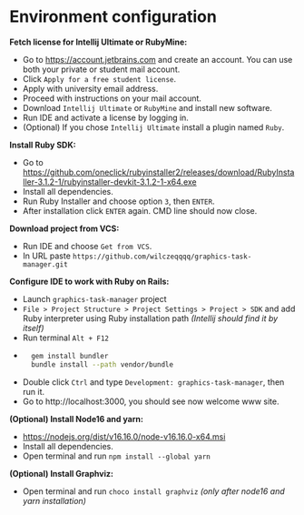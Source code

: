 # Environment configuration

**Fetch license for Intellij Ultimate or RubyMine:**
* Go to https://account.jetbrains.com and create an account. You can use both your private or student mail account.
* Click `Apply for a free student license`.
* Apply with university email address.
* Proceed with instructions on your mail account.
* Download `Intellij Ultimate` or `RubyMine` and install new software.
* Run IDE and activate a license by logging in. 
* (Optional) If you chose `Intellij Ultimate` install a plugin named `Ruby`.

**Install Ruby SDK:**
* Go to https://github.com/oneclick/rubyinstaller2/releases/download/RubyInstaller-3.1.2-1/rubyinstaller-devkit-3.1.2-1-x64.exe
* Install all dependencies.
* Run Ruby Installer and choose option `3`, then `ENTER`.
* After installation click `ENTER` again. CMD line should now close.

**Download project from VCS:**
* Run IDE and choose `Get from VCS`.
* In URL paste `https://github.com/wilczeqqqq/graphics-task-manager.git`


**Configure IDE to work with Ruby on Rails:**
* Launch `graphics-task-manager` project
* `File > Project Structure > Project Settings > Project > SDK` and add Ruby interpreter using Ruby installation path _(Intellij should find it by itself)_
* Run terminal `Alt + F12`
* ```sh
    gem install bundler
    bundle install --path vendor/bundle
    ```
* Double click `Ctrl` and type `Development: graphics-task-manager`, then run it.
* Go to http://localhost:3000, you should see now welcome www site.

**(Optional) Install Node16 and yarn:**
* https://nodejs.org/dist/v16.16.0/node-v16.16.0-x64.msi
* Install all dependencies.
* Open terminal and run `npm install --global yarn`

**(Optional) Install Graphviz:**
* Open terminal and run `choco install graphviz` _(only after node16 and yarn installation)_